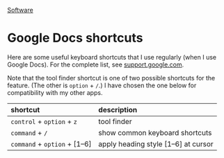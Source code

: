 [Software](Software)

# Google Docs shortcuts

Here are some useful keyboard shortcuts that I use regularly (when I use Google Docs). For the complete list, see [support.google.com](https://support.google.com/docs/answer/179738?hl=en&co=GENIE.Platform%3DDesktop#zippy=%2Cmac-shortcuts).

Note that the tool finder shortcut is one of two possible shortcuts for the feature. (The other is `option` + `/`.) I have chosen the one below for compatibility with my other apps.

| shortcut                     | description                         |
| :--                          | :--                                 |
| `control` + `option` + `z`   | tool finder                         |
| `command` + `/`              | show common keyboard shortcuts      |
| `command` + `option` + [1–6] | apply heading style [1–6] at cursor |

